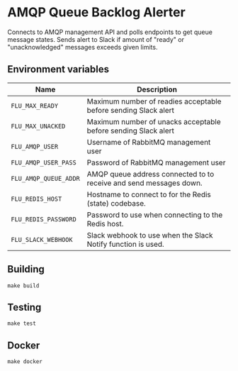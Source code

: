 
# AMQP Queue Backlog Alerter

Connects to AMQP management API and polls endpoints to get queue message
states. Sends alert to Slack if amount of "ready" or "unacknowledged"
messages exceeds given limits.

## Environment variables

|         Name          |                              Description
|-----------------------|-------------------------------------------------------------------------------|
| `FLU_MAX_READY`       | Maximum number of readies acceptable before sending Slack alert				|
| `FLU_MAX_UNACKED`     | Maximum number of unacks acceptable before sending Slack alert				|
| `FLU_AMQP_USER` 		| Username of RabbitMQ management user											|
| `FLU_AMQP_USER_PASS` 	| Password of RabbitMQ management user											|
| `FLU_AMQP_QUEUE_ADDR` | AMQP queue address connected to to receive and send messages down.           	|
| `FLU_REDIS_HOST`      | Hostname to connect to for the Redis (state) codebase.                       	|
| `FLU_REDIS_PASSWORD`  | Password to use when connecting to the Redis host.                           	|
| `FLU_SLACK_WEBHOOK`   | Slack webhook to use when the Slack Notify function is used.                 	|


## Building

	make build

## Testing

	make test

## Docker

	make docker
